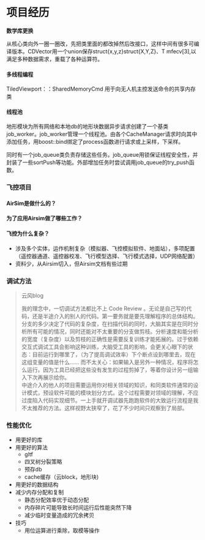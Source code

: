 # 项目经历

**数学库更换**

从核心类向外一圈一圈改，先把类里面的都改掉然后改接口，这样中间有很多可编译版本。CDVector用一个union保存struct{x,y,z}struct{X,Y,Z}、T mfecv\[3\],以满足多种数据需求，重载了各种运算符。

#### 多线程编程

TiledViewport：：SharedMemoryCmd 用于向无人机主控发送命令的共享内存类

#### 线程池

地形模块为所有网络和本地db的地形块数据异步请求创建了一个基类job\_worker。job\_worker管理一个线程池。由各个CacheManager请求时向其中添加任务，用boost::bind绑定了process函数进行请求或上采样，下采样。

同时有一个job\_queue类负责存储这些任务。job\_queue用锁保证线程安全性，并封装了一些sortPush等功能。外部增加任务时尝试调用job\_queue的try\_push函数。

### 飞控项目

#### AirSim是做什么的？

#### 为了应用Airsim做了哪些工作？

#### 飞控为什么复杂？

* 涉及多个实体，运作机制复杂（模拟器、飞控模拟软件、地面站），多项配置（遥控器通道、遥控器校准、飞行模型选择、飞行模式选择，UDP网络配置）
* 资料少，从Airsim切入，但Airsim文档有些过期

### **调试方法**

> 云风blog
>
> 我的理念中，一切调试方法都比不上 Code Review 。无论是自己写的代码，还是半途介入的别人的代码。第一要务就是要先理解程序的总体结构。分支的多少决定了代码的复杂度，在扫描代码的同时，大脑其实是在同时分析所有可能的情况，同时还能对不太重要的分支做剪枝。分析速度和能分析的宽度（复杂度）以及剪枝的正确性是需要反复训练才能拓展的。过于依赖交互式调试工具会影响这种训练，大脑受工具的影响，会更关心眼下的状态：目前运行到哪里了，（为了提高调试效率）下个断点设到哪里去，现在这组变量的值是什么…… 而不太关心：如果输入是另外一种情况，程序将怎么运行。因为工具已经把这些没有发生的过程剪掉了，等着你设计另一组输入下次再展示给你。  
> 中途介入的他人的项目需要运用你对相关领域的知识，和同类软件通常的设计模式，预设软件可能的模块划分方式。这个过程需要对领域的理解，不应过度陷入代码实现细节。一上手就开调试器先跑跑软件的大致运行流程是我不太推荐的方法。这样视野太狭窄了，花了不少时间只观察到了局部。

### 性能优化

* 用更好的库
* 用更好的算法
  * gltf
  * 四叉树分裂策略
  * 预存db
  * cache缓存（云block，地形块\)
* 用更好的数据结构
* 减少内存分配和复制
  * 静态分配效率优于动态分配
  * 内存碎片可能导致长时间运行后性能突然下降
  * 减少临时变量造成的冗余拷贝
* 技巧
  * 用位运算进行乘除，取模等操作

